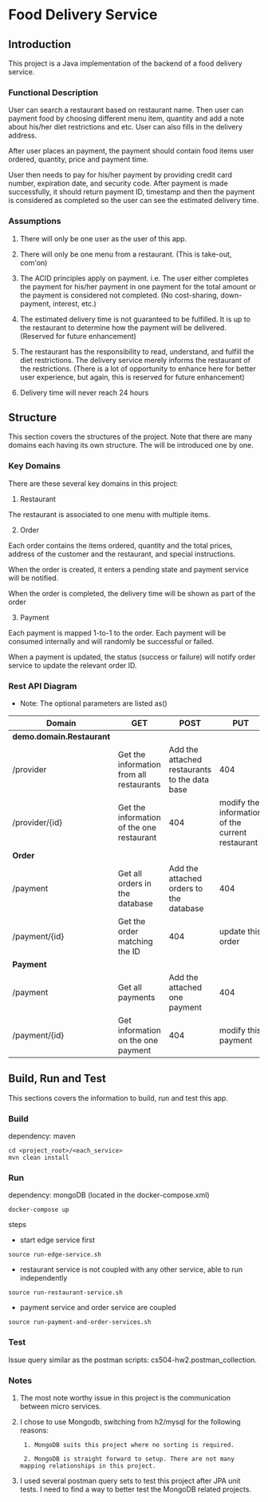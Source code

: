 # Food Delivery Service


## Introduction
This project is a Java implementation of the backend of a food delivery service. 

### Functional Description
User can search a restaurant based on restaurant name. Then user can payment food by
choosing different menu item, quantity and add a note about his/her diet restrictions and etc.
User can also fills in the delivery address. 

After user places an payment, the payment should
contain food items user ordered, quantity, price and payment time. 

User then needs to pay for
his/her payment by providing credit card number, expiration date, and security code. After
payment is made successfully, it should return payment ID, timestamp and then the payment is
considered as completed so the user can see the estimated delivery time. 

### Assumptions
1. There will only be one user as the user of this app. 

1. There will only be one menu from a restaurant. (This is take-out, com'on)

1. The ACID principles apply on payment. 
i.e. The user either completes the payment for his/her payment in one payment 
for the total amount or the payment is considered not completed. (No cost-sharing, down-payment, interest, etc.)

1. The estimated delivery time is not guaranteed to be fulfilled. 
It is up to the restaurant to determine how the payment will be delivered. (Reserved for future enhancement)

1. The restaurant has the responsibility to read, understand, and fulfill the diet restrictions. 
The delivery service merely informs the restaurant of the restrictions.
(There is a lot of opportunity to enhance here for better user experience, but again, this is reserved for future enhancement)

1. Delivery time will never reach 24 hours

## Structure

This section covers the structures of the project. Note that there are many domains each having its own structure. 
The will be introduced one by one.

### Key Domains 
There are these several key domains in this project:

1. Restaurant 

The restaurant is associated to one menu with multiple items. 

2. Order 

Each order contains the items ordered, quantity and the total prices, address of the customer and the restaurant, and special instructions.

When the order is created, it enters a pending state and payment service will be notified.

When the order is completed, the delivery time will be shown as part of the order

3. Payment

Each payment is mapped 1-to-1 to the order.  Each payment will be consumed internally and will randomly be successful or failed. 

When a payment is updated, the status (success or failure) will notify order service to update the relevant order ID.

### Rest API Diagram
* Note: The optional parameters are listed as()


| Domain  	| GET |  POST	|  PUT	|  DELETE	|
|---	|---	|---	|---	|---	|
|**demo.domain.Restaurant**|
| /provider  	|Get the information from all restaurants  	| Add the attached restaurants to the data base  	|  404 	| purge all restaurants from teh database  	|
| /provider/{id}  	|  Get the information of the one restaurant 	| 404  	| modify the information of the current restaurant  	|  remove this restaurant from the database 	|
| **Order**  	|   	|   	|   	|   	|
|/payment| Get all orders in the database| Add the attached orders to the database| 404 |purge all orders from the database|
|/payment/{id}| Get the order matching the ID| 404 | update this order| 404 
|**Payment**|  |  |  |  |
|/payment| Get all payments | Add the attached one payment| 404 | purge all payments|
|/payment/{id}|Get information on the one payment| 404 | modify this payment | 404


## Build, Run and Test
This sections covers the information to build, run and test this app.

### Build

dependency: maven
```
cd <project_root>/<each_service>
mvn clean install
```

### Run

dependency: mongoDB (located in the docker-compose.xml)

```
docker-compose up

```

steps
* start edge service first
```
source run-edge-service.sh
```

* restaurant service is not coupled with any other service, able to run independently
```
source run-restaurant-service.sh
```

* payment service and order service are coupled
```
source run-payment-and-order-services.sh
```

### Test

Issue query similar as the postman scripts: cs504-hw2.postman_collection.

### Notes

1. The most note worthy issue in this project is the communication between micro services.

1. I chose to use Mongodb, switching from h2/mysql for the following reasons:
        
        1. MongoDB suits this project where no sorting is required.
        
        2. MongoDB is straight forward to setup. There are not many mapping relationships in this project.
1. I used several postman query sets to test this project after JPA unit tests. I need to find a way to better test the MongoDB related projects.

